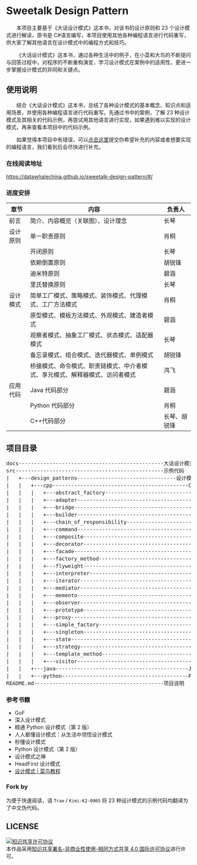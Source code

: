 # Sweetalk Design Pattern

&emsp;&emsp;本项目主要基于《大话设计模式》这本书，对该书的设计原则和 23 个设计模式进行解读，原书是 C#语言编写，本项目使用其他各种编程语言进行代码重写，供大家了解其他语言在设计模式中的编程方式和技巧。

&emsp;&emsp;《大话设计模式》这本书，通过各种生活中的例子，在小菜和大鸟的不断提问与回答过程中，对程序的不断重构演变，学习设计模式在案例中的适用性，更进一步掌握设计模式的异同和关键点。

## 使用说明

&emsp;&emsp;结合《大话设计模式》这本书，总结了各种设计模式的基本概念、知识点和适用场景，并使用各种编程语言进行代码重写。先通过书中的案例，了解 23 种设计模式及其相关的代码示例，再尝试用其他语言进行实现，如果遇到难以实现的设计模式，再来查看本项目中的代码示例。

&emsp;&emsp;如果觉得本项目中有错误，可以[点击这里](https://github.com/datawhalechina/sweetalk-design-pattern/issues)提交你希望补充的内容或者想要实现的编程语言，我们看到后会尽快进行补充。

### 在线阅读地址

https://datawhalechina.github.io/sweetalk-design-pattern/#/

### 进度安排

| 章节     | 内容                                                                         | 负责人       |
| -------- | ---------------------------------------------------------------------------- | ------------ |
| 前言     | 简介、内容概览（关联图）、设计理念                                           | 长琴         |
| 设计原则 | 单一职责原则                                                                 | 肖桐         |
|          | 开闭原则                                                                     | 长琴         |
|          | 依赖倒置原则                                                                 | 胡锐锋       |
|          | 迪米特原则                                                                   | 碧涵         |
|          | 里氏替换原则                                                                 | 长琴         |
| 设计模式 | 简单工厂模式、策略模式、装饰模式、代理模式、工厂方法模式                     | 肖桐         |
|          | 原型模式、模板方法模式、外观模式、建造者模式                                 | 碧涵         |
|          | 观察者模式、抽象工厂模式、状态模式、适配器模式                               | 长琴         |
|          | 备忘录模式、组合模式、迭代器模式、单例模式                                   | 胡锐锋       |
|          | 桥接模式、命令模式、职责链模式、中介者模式、享元模式、解释器模式、访问者模式 | 鸿飞         |
| 应用代码 | Java 代码部分                                                                | 碧涵         |
|          | Python 代码部分                                                              | 肖桐         |
|          | C++代码部分                                                                  | 长琴、胡锐锋 |

## 项目目录

<pre>
docs-----------------------------------------------大话设计模式
src------------------------------------------------示例代码
|   +---design_patterns--------------------------------设计模式示例代码
|   |   +---cpp--------------------------------------------C++语言示例代码
|   |   |   +---abstract_factory-------------------------------抽象工厂模式
|   |   |   +---adapter----------------------------------------适配器模式
|   |   |   +---bridge-----------------------------------------桥接模式
|   |   |   +---builder----------------------------------------建造者模式
|   |   |   +---chain_of_responsibility------------------------职责链模式
|   |   |   +---command----------------------------------------命令模式
|   |   |   +---composite--------------------------------------组合模式
|   |   |   +---decorator--------------------------------------装饰模式
|   |   |   +---facade-----------------------------------------外观模式
|   |   |   +---factory_method---------------------------------工厂方法模式
|   |   |   +---flyweight--------------------------------------享元模式
|   |   |   +---interpreter------------------------------------解释器模式
|   |   |   +---iterator---------------------------------------迭代器模式
|   |   |   +---mediator---------------------------------------中介者模式
|   |   |   +---memento----------------------------------------备忘录模式
|   |   |   +---observer---------------------------------------观察者模式
|   |   |   +---prototype--------------------------------------原型模式
|   |   |   +---proxy------------------------------------------代理模式
|   |   |   +---simple_factory---------------------------------简单工厂模式
|   |   |   +---singleton--------------------------------------单例模式
|   |   |   +---state------------------------------------------状态模式
|   |   |   +---strategy---------------------------------------策略模式
|   |   |   +---template_method--------------------------------模板方法模式
|   |   |   +---visitor----------------------------------------访问者模式
|   |   +---java-------------------------------------------Java语言示例代码
|   |   +---python-----------------------------------------Python语言示例代码
README.md------------------------------------------项目说明
</pre>

### 参考书籍

- GoF
- 深入设计模式
- 精通 Python 设计模式（第 2 版）
- 人人都懂设计模式：从生活中领悟设计模式
- 秒懂设计模式
- Python 设计模式（第 2 版）
- 设计模式之禅
- HeadFirst 设计模式
- [设计模式 | 菜鸟教程](https://www.runoob.com/design-pattern/design-pattern-tutorial.html)

### Fork by

为便于快速阅读，请 `Trae` / `Kimi-K2-0905` 将 23 种设计模式的示例代码均翻译为了中文伪代码。

## LICENSE

<a rel="license" href="http://creativecommons.org/licenses/by-nc-sa/4.0/"><img alt="知识共享许可协议" style="border-width:0" src="https://img.shields.io/badge/license-CC%20BY--NC--SA%204.0-lightgrey" /></a><br />本作品采用<a rel="license" href="http://creativecommons.org/licenses/by-nc-sa/4.0/">知识共享署名-非商业性使用-相同方式共享 4.0 国际许可协议</a>进行许可。
